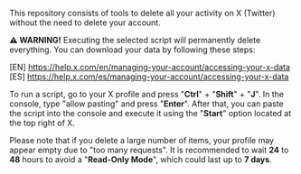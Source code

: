 This repository consists of tools to delete all your activity on X (Twitter) without the need to delete your account.

**⚠️ WARNING!**
Executing the selected script will permanently delete everything. You can download your data by following these steps:

[EN] https://help.x.com/en/managing-your-account/accessing-your-x-data
[ES] https://help.x.com/es/managing-your-account/accessing-your-x-data

To run a script, go to your X profile and press "**Ctrl**" + "**Shift**" + "**J**". In the console, type "allow pasting" and press "**Enter**". After that, you can paste the script into the console and execute it using the "**Start**" option located at the top right of X.

Please note that if you delete a large number of items, your profile may appear empty due to "too many requests". It is recommended to wait **24** to **48** hours to avoid a "**Read-Only Mode**", which could last up to **7 days**.
